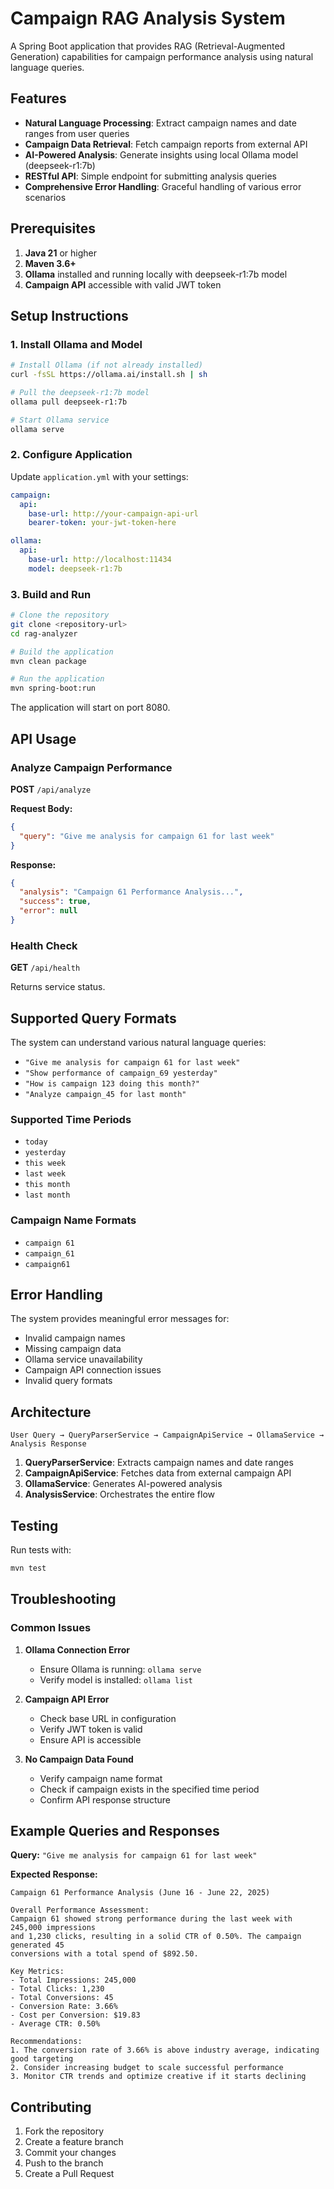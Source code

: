 # Campaign RAG Analysis System

A Spring Boot application that provides RAG (Retrieval-Augmented Generation) capabilities for campaign performance analysis using natural language queries.

## Features

- **Natural Language Processing**: Extract campaign names and date ranges from user queries
- **Campaign Data Retrieval**: Fetch campaign reports from external API
- **AI-Powered Analysis**: Generate insights using local Ollama model (deepseek-r1:7b)
- **RESTful API**: Simple endpoint for submitting analysis queries
- **Comprehensive Error Handling**: Graceful handling of various error scenarios

## Prerequisites

1. **Java 21** or higher
2. **Maven 3.6+**
3. **Ollama** installed and running locally with deepseek-r1:7b model
4. **Campaign API** accessible with valid JWT token

## Setup Instructions

### 1. Install Ollama and Model
```bash
# Install Ollama (if not already installed)
curl -fsSL https://ollama.ai/install.sh | sh

# Pull the deepseek-r1:7b model
ollama pull deepseek-r1:7b

# Start Ollama service
ollama serve
```

### 2. Configure Application
Update `application.yml` with your settings:
```yaml
campaign:
  api:
    base-url: http://your-campaign-api-url
    bearer-token: your-jwt-token-here

ollama:
  api:
    base-url: http://localhost:11434
    model: deepseek-r1:7b
```

### 3. Build and Run
```bash
# Clone the repository
git clone <repository-url>
cd rag-analyzer

# Build the application
mvn clean package

# Run the application
mvn spring-boot:run
```

The application will start on port 8080.

## API Usage

### Analyze Campaign Performance
**POST** `/api/analyze`

**Request Body:**
```json
{
  "query": "Give me analysis for campaign 61 for last week"
}
```

**Response:**
```json
{
  "analysis": "Campaign 61 Performance Analysis...",
  "success": true,
  "error": null
}
```

### Health Check
**GET** `/api/health`

Returns service status.

## Supported Query Formats

The system can understand various natural language queries:

- `"Give me analysis for campaign 61 for last week"`
- `"Show performance of campaign_69 yesterday"`
- `"How is campaign 123 doing this month?"`
- `"Analyze campaign_45 for last month"`

### Supported Time Periods
- `today`
- `yesterday`
- `this week`
- `last week`
- `this month`
- `last month`

### Campaign Name Formats
- `campaign 61`
- `campaign_61`
- `campaign61`

## Error Handling

The system provides meaningful error messages for:
- Invalid campaign names
- Missing campaign data
- Ollama service unavailability
- Campaign API connection issues
- Invalid query formats

## Architecture

```
User Query → QueryParserService → CampaignApiService → OllamaService → Analysis Response
```

1. **QueryParserService**: Extracts campaign names and date ranges
2. **CampaignApiService**: Fetches data from external campaign API
3. **OllamaService**: Generates AI-powered analysis
4. **AnalysisService**: Orchestrates the entire flow

## Testing

Run tests with:
```bash
mvn test
```

## Troubleshooting

### Common Issues

1. **Ollama Connection Error**
    - Ensure Ollama is running: `ollama serve`
    - Verify model is installed: `ollama list`

2. **Campaign API Error**
    - Check base URL in configuration
    - Verify JWT token is valid
    - Ensure API is accessible

3. **No Campaign Data Found**
    - Verify campaign name format
    - Check if campaign exists in the specified time period
    - Confirm API response structure

## Example Queries and Responses

**Query:** `"Give me analysis for campaign 61 for last week"`

**Expected Response:**
```
Campaign 61 Performance Analysis (June 16 - June 22, 2025)

Overall Performance Assessment:
Campaign 61 showed strong performance during the last week with 245,000 impressions 
and 1,230 clicks, resulting in a solid CTR of 0.50%. The campaign generated 45 
conversions with a total spend of $892.50.

Key Metrics:
- Total Impressions: 245,000
- Total Clicks: 1,230
- Total Conversions: 45
- Conversion Rate: 3.66%
- Cost per Conversion: $19.83
- Average CTR: 0.50%

Recommendations:
1. The conversion rate of 3.66% is above industry average, indicating good targeting
2. Consider increasing budget to scale successful performance
3. Monitor CTR trends and optimize creative if it starts declining
```

## Contributing

1. Fork the repository
2. Create a feature branch
3. Commit your changes
4. Push to the branch
5. Create a Pull Request